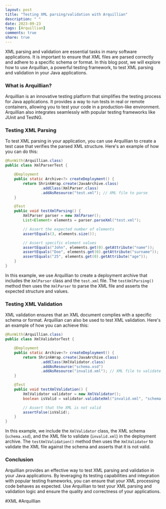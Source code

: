 ```yaml
---
layout: post
title: "Testing XML parsing/validation with Arquillian"
description: " "
date: 2023-09-23
tags: [Arquillian]
comments: true
share: true
---
```


XML parsing and validation are essential tasks in many software applications. It is important to ensure that XML files are parsed correctly and adhere to a specific schema or format. In this blog post, we will explore how to use Arquillian, a powerful testing framework, to test XML parsing and validation in your Java applications.

### What is Arquillian?

Arquillian is an innovative testing platform that simplifies the testing process for Java applications. It provides a way to run tests in real or remote containers, allowing you to test your code in a production-like environment. Arquillian also integrates seamlessly with popular testing frameworks like JUnit and TestNG.

### Testing XML Parsing

To test XML parsing in your application, you can use Arquillian to create a test case that verifies the parsed XML structure. Here's an example of how you can do this:

```java
@RunWith(Arquillian.class)
public class XmlParserTest {

    @Deployment
    public static Archive<?> createDeployment() {
        return ShrinkWrap.create(JavaArchive.class)
                .addClass(XmlParser.class)
                .addAsResource("test.xml"); // XML file to parse
    }

    @Test
    public void testXmlParsing() {
        XmlParser parser = new XmlParser();
        List<Element> elements = parser.parseXml("test.xml");

        // Assert the expected number of elements
        assertEquals(3, elements.size());

        // Assert specific element values
        assertEquals("John", elements.get(0).getAttribute("name"));
        assertEquals("Doe", elements.get(0).getAttribute("surname"));
        assertEquals("25", elements.get(0).getAttribute("age"));
    }
}
```

In this example, we use Arquillian to create a deployment archive that includes the `XmlParser` class and the `test.xml` file. The `testXmlParsing()` method then uses the `XmlParser` to parse the XML file and asserts the expected structure and values.

### Testing XML Validation

XML validation ensures that an XML document complies with a specific schema or format. Arquillian can also be used to test XML validation. Here's an example of how you can achieve this:

```java
@RunWith(Arquillian.class)
public class XmlValidatorTest {

    @Deployment
    public static Archive<?> createDeployment() {
        return ShrinkWrap.create(JavaArchive.class)
                .addClass(XmlValidator.class)
                .addAsResource("schema.xsd")
                .addAsResource("invalid.xml"); // XML file to validate
    }

    @Test
    public void testXmlValidation() {
        XmlValidator validator = new XmlValidator();
        boolean isValid = validator.validateXml("invalid.xml", "schema.xsd");

        // Assert that the XML is not valid
        assertFalse(isValid);
    }
}
```

In this example, we include the `XmlValidator` class, the XML schema (`schema.xsd`), and the XML file to validate (`invalid.xml`) in the deployment archive. The `testXmlValidation()` method then uses the `XmlValidator` to validate the XML file against the schema and asserts that it is not valid.

### Conclusion

Arquillian provides an effective way to test XML parsing and validation in your Java applications. By leveraging its testing capabilities and integration with popular testing frameworks, you can ensure that your XML processing code behaves as expected. Use Arquillian to test your XML parsing and validation logic and ensure the quality and correctness of your applications.

#XML #Arquillian
